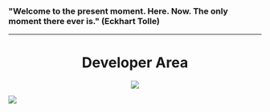<h3>"Welcome to the present moment. Here. Now. The only moment there ever is." (Eckhart Tolle)</h3>
<hr />
<h1 align="center">Developer Area</h1>
<p align="center">
  <a href="https://skillicons.dev">
    <img src="https://skillicons.dev/icons?i=docker,mysql,laravel,js,nodejs,react" />
  </a>
</p>

<a align="center" href="https://github-readme-stats.vercel.app/api/top-langs/?username=Jan-Emig&layout=compact">
  <img align="center" src="https://github-readme-stats.vercel.app/api/top-langs/?username=Jan-Emig&layout=compact" />
</a>


